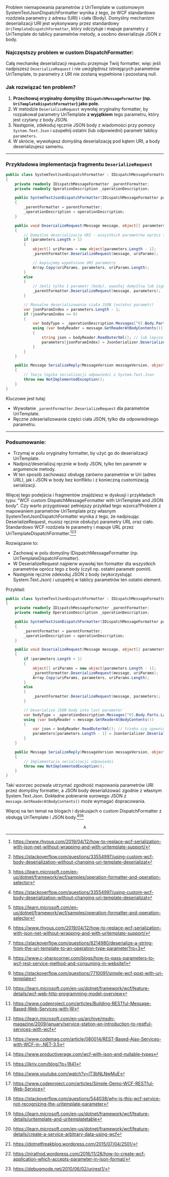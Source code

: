 Problem niemapowania parametrów z UriTemplate w customowym SystemTextJsonDispatchFormatter wynika z tego, że WCF standardowo rozdziela parametry z adresu (URI) i ciała (Body). Domyślny mechanizm deserializacji URI jest wykonywany przez standardowy `UriTemplateDispatchFormatter`, który odczytuje i mapuje parametry z UriTemplate do tablicy parametrów metody, a osobno deserializuje JSON z body.

### Najczęstszy problem w custom DispatchFormatter:

Całą mechanikę deserializacji requestu przejmuje Twój formatter, więc jeśli nadpiszesz `DeserializeRequest` i nie uwzględnisz istniejących parametrów UriTemplate, to parametry z URI nie zostaną wypełnione i pozostaną null.

### Jak rozwiązać ten problem?

1. **Przechowuj oryginalny domyślny `IDispatchMessageFormatter` (np. `UriTemplateDispatchFormatter`) jako pole.**
2. W metodzie `DeserializeRequest` wywołaj oryginalny formatter, by rozpakował parametry UriTemplate **z wyjątkiem** tego parametru, który jest czytany z body JSON.
3. Następnie, zdekoduj ręcznie JSON body z wiadomości przy pomocy `System.Text.Json` i uzupełnij ostatni (lub odpowiedni) parametr tablicy `parameters`.
4. W skrócie, wywołujesz domyślną deserializację pod kątem URI, a body deserializujesz samemu.

***

### Przykładowa implementacja fragmentu `DeserializeRequest`

```csharp
public class SystemTextJsonDispatchFormatter : IDispatchMessageFormatter
{
    private readonly IDispatchMessageFormatter _parentFormatter;
    private readonly OperationDescription _operationDescription;

    public SystemTextJsonDispatchFormatter(IDispatchMessageFormatter parentFormatter, OperationDescription operationDescription)
    {
        _parentFormatter = parentFormatter;
        _operationDescription = operationDescription;
    }

    public void DeserializeRequest(Message message, object[] parameters)
    {
        // Domyślna deserializacja URI - wszystkich parametrów oprócz tego z body (ostatni)
        if (parameters.Length > 1)
        {
            object[] uriParams = new object[parameters.Length - 1];
            _parentFormatter.DeserializeRequest(message, uriParams);

            // kopiujemy wypełnione URI parametry
            Array.Copy(uriParams, parameters, uriParams.Length);
        }
        else
        {
            // Jeśli tylko 1 parametr (body), wywołaj domyślną lub zignoruj
            _parentFormatter.DeserializeRequest(message, parameters);
        }

        // Manualne deserializowanie ciała JSON (ostatni parametr)
        var jsonParamIndex = parameters.Length - 1;
        if (jsonParamIndex >= 0)
        {
            var bodyType = _operationDescription.Messages[^0].Body.Parts.Last().Type;
            using (var bodyReader = message.GetReaderAtBodyContents())
            {
                string json = bodyReader.ReadOuterXml(); // lub lepsza metoda na pobranie surowego JSON z wiadomości
                parameters[jsonParamIndex] = JsonSerializer.Deserialize(json, bodyType);
            }
        }
    }

    public Message SerializeReply(MessageVersion messageVersion, object[] parameters, object result)
    {
        // Twoja logika serializacji odpowiedzi z System.Text.Json
        throw new NotImplementedException();
    }
}
```

Kluczowe jest tutaj:

- Wywołanie `_parentFormatter.DeserializeRequest` dla parametrów UriTemplate.
- Ręczne zdeserializowanie części ciała JSON, tylko dla odpowiedniego parametru.

***

### Podsumowanie:

- Trzymaj w polu oryginalny formatter, by użyć go do deserializacji UriTemplate.
- Nadpisz/deserializuj ręcznie w body JSON, tylko ten parametr w argumencie metody.
- W ten sposób zachowasz obsługę zarówno parametrów w Uri (adres URL), jak i JSON w body bez konfliktu i z konieczną customizacją serializacji.

Więcej tego podejścia i fragmentów znajdziesz w dyskusji i przykładach typu: "WCF custom DispatchMessageFormatter with UriTemplate and JSON body". Czy warto przygotować pełniejszy przykład tego wzorca?Problem z mapowaniem parametrów UriTemplate przy własnym SystemTextJsonDispatchFormatter wynika z tego, że nadpisując DeserializeRequest, musisz ręcznie obsłużyć parametry URL oraz ciało. Standardowo WCF rozdziela te parametry i mapuje URL przez UriTemplateDispatchFormatter.[^1][^2][^3]

Rozwiązanie to:

- Zachowaj w polu domyślny IDispatchMessageFormatter (np. UriTemplateDispatchFormatter).
- W DeserializeRequest najpierw wywołaj ten formatter dla wszystkich parametrów oprócz tego z body (czyli np. ostatni parametr pomiń).
- Następnie ręcznie zdekoduj JSON z body (wykorzystując System.Text.Json) i uzupełnij w tablicy parametrów ten ostatni element.

Przykład:

```csharp
public class SystemTextJsonDispatchFormatter : IDispatchMessageFormatter
{
    private readonly IDispatchMessageFormatter _parentFormatter;
    private readonly OperationDescription _operationDescription;

    public SystemTextJsonDispatchFormatter(IDispatchMessageFormatter parentFormatter, OperationDescription operationDescription)
    {
        _parentFormatter = parentFormatter;
        _operationDescription = operationDescription;
    }

    public void DeserializeRequest(Message message, object[] parameters)
    {
        if (parameters.Length > 1)
        {
            object[] uriParams = new object[parameters.Length - 1];
            _parentFormatter.DeserializeRequest(message, uriParams);
            Array.Copy(uriParams, parameters, uriParams.Length);
        }
        else
        {
            _parentFormatter.DeserializeRequest(message, parameters);
        }

        // Deserialize JSON body into last parameter
        var bodyType = _operationDescription.Messages[^0].Body.Parts.Last().Type;
        using (var bodyReader = message.GetReaderAtBodyContents())
        {
            var json = bodyReader.ReadOuterXml(); // trzeba się upewnić, że pobiera rzeczywisty JSON
            parameters[parameters.Length - 1] = JsonSerializer.Deserialize(json, bodyType);
        }
    }

    public Message SerializeReply(MessageVersion messageVersion, object[] parameters, object result)
    {
        // Implementacja serializacji odpowiedzi
        throw new NotImplementedException();
    }
}
```

Taki wzorzec pozwala utrzymać zgodność mapowania parametrów URI przez domyślny formatter, a JSON body deserializować zgodnie z własnym System.Text.Json. Dokładne pobieranie surowego JSON z `message.GetReaderAtBodyContents()` może wymagać dopracowania.

Więcej na ten temat na blogach i dyskusjach o custom DispatchFormatter z obsługą UriTemplate i JSON body.[^2][^3][^1]
<span style="display:none">[^10][^11][^12][^13][^14][^15][^16][^17][^18][^19][^20][^4][^5][^6][^7][^8][^9]</span>

<div align="center">⁂</div>

[^1]: https://www.rhyous.com/2019/04/12/how-to-replace-wcf-serialization-with-json-net-without-wrapping-and-with-uritemplate-support/

[^2]: https://stackoverflow.com/questions/33554997/using-custom-wcf-body-deserialization-without-changing-uri-template-deserializat

[^3]: https://learn.microsoft.com/en-us/dotnet/framework/wcf/samples/operation-formatter-and-operation-selector

[^4]: https://stackoverflow.com/questions/544038/why-is-this-wcf-service-not-recognizing-the-uritemplate-parameter

[^5]: https://learn.microsoft.com/en-us/dotnet/framework/wcf/feature-details/uritemplate-and-uritemplatetable

[^6]: https://learn.microsoft.com/en-us/dotnet/framework/wcf/feature-details/create-a-service-arbitrary-data-using-wcf

[^7]: https://dotnetfreakblog.wordpress.com/2015/07/04/2501/

[^8]: https://njrathod.wordpress.com/2016/11/28/how-to-create-wcf-application-which-accepts-parameter-in-json-format/

[^9]: https://debugmode.net/2010/06/02/urirest1/

[^10]: https://stackoverflow.com/questions/8214980/deserialize-a-string-from-the-uri-template-to-an-operation-type-parameter?rq=3

[^11]: https://www.c-sharpcorner.com/blogs/how-to-pass-parameters-to-wcf-rest-service-method-and-consuming-in-website1

[^12]: https://stackoverflow.com/questions/7710091/simple-wcf-post-with-uri-template

[^13]: https://learn.microsoft.com/en-us/dotnet/framework/wcf/feature-details/wcf-web-http-programming-model-overview

[^14]: https://www.codeproject.com/articles/Building-RESTful-Message-Based-Web-Services-with-W

[^15]: https://learn.microsoft.com/en-us/archive/msdn-magazine/2009/january/service-station-an-introduction-to-restful-services-with-wcf

[^16]: https://www.codemag.com/article/080014/REST-Based-Ajax-Services-with-WCF-in-.NET-3.5

[^17]: https://www.productiverage.com/wcf-with-json-and-nullable-types

[^18]: https://ikriv.com/blog/?p=1841

[^19]: https://www.youtube.com/watch?v=IT3bNLNwMuE

[^20]: https://www.codeproject.com/articles/Simple-Demo-WCF-RESTful-Web-Service

